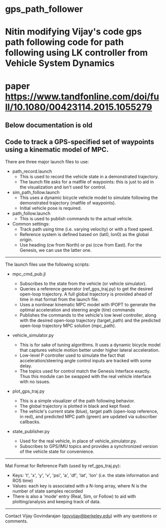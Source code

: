 # gps_path_follower

# Nitin modifying Vijay's code gps path following code for path following using LK controller from Vehicle System Dynamics
# paper https://www.tandfonline.com/doi/full/10.1080/00423114.2015.1055279



## Below documentation is old

Code to track a GPS-specified set of waypoints using a kinematic model of MPC.
---
There are three major launch files to use:
  * path_record.launch
    * This is used to record the vehicle state in a demonstrated trajectory.
    * The launch file asks for a matfile of waypoints: this is just to aid in the visualization and isn't used for control.
  * sim_path_follow.launch
    * This uses a dynamic bicycle vehicle model to simulate following the demonstrated trajectory (matfile of waypoints).
    * Initial vehicle pose is required.
  * path_follow.launch
    * This is used to publish commands to the actual vehicle.  
  * Common settings:
    * Track path using time (i.e. varying velocity) or with a fixed speed.
    * Reference system is defined based on (lat0, lon0) as the global origin.
    * Use heading (cw from North) or psi (ccw from East).  For the Genesis, we can use the latter one.
---
The launch files use the following scripts:
  * mpc_cmd_pub.jl
    * Subscribes to the state from the vehicle (or vehicle simulator).
    * Queries a reference generator (ref_gps_traj.py) to get the desired open-loop trajectory.  A full global trajectory is provided ahead of time in mat format from the launch file.
    * Uses a nonlinear kinematic MPC model with IPOPT to generate the optimal acceleration and steering angle (tire) commands
    * Publishes the commands to the vehicle's low level controller, along with the desired open-loop trajectory (target_path)
      and the predicted open-loop trajectory MPC solution (mpc_path).

  * vehicle_simulator.py
    * This is for sake of tuning algorithms.  It uses a dynamic bicycle model that captures vehicle motion better under higher lateral acceleration.
    * Low-level P controller used to simulate the fact that acceleration/steering angle control inputs are tracked with some delay.
    * The topics used for control match the Genesis Interface exactly.  Thus this module can be swapped with the real vehicle interface with no issues.

  * plot_gps_traj.py
    * This is a simple visualizer of the path following behavior.
    * The global trajectory is plotted in black and kept fixed.
    * The vehicle's current state (blue), target path (open-loop reference, in red), and predicted MPC path (green) are updated via subscriber callbacks.

  * state_publisher.py
    * Used for the real vehicle, in place of vehicle_simulator.py.
    * Subscribes to GPS/IMU topics and provides a synchronized version of the vehicle state for convenience.
---
Mat Format for Reference Path (used by ref_gps_traj.py):
  * Keys: 't', 'x', 'y', 'v', 'psi', 'a', 'df', 'lat', 'lon' (i.e. the state information and ROS time)
  * Values: each key is associated with a N-long array, where N is the number of state samples recorded
  * There is also a 'mode' entry (Real, Sim, or Follow) to aid with plotting/analysis and keeping track of data.
---
Contact Vijay Govindarajan (govvijay@berkeley.edu) with any questions or comments.
